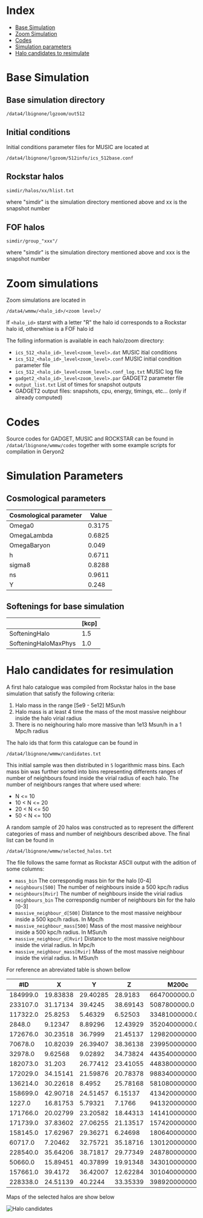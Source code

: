 # Index
- [Base Simulation](#markdown-header-base-simulation)
- [Zoom Simulation](#markdown-header-zoom-simulation)
- [Codes](#markdown-header-codes)
- [Simulation parameters](#markdown-header-simulation-parameters)
- [Halo candidates to resimulate](#markdown-header-halo-candidates-to-resimulate)

# Base Simulation

## Base simulation directory
	/data4/lbignone/lgzoom/out512
	
## Initial conditions
Initial conditions parameter files for MUSIC are located at

	/data4/lbignone/lgzoom/512info/ics_512base.conf

## Rockstar halos
	simdir/halos/xx/hlist.txt

where "simdir" is the simulation directory mentioned above and xx is the snapshot number

## FOF halos
	simdir/group_"xxx"/

where "simdir" is the simulation directory mentioned above and xxx is the snapshot number

# Zoom simulations

Zoom simulations are located in
	
	/data4/wmmw/<halo_id>/<zoom level>/
	
If `<halo_id>` starst with a letter "R" the halo id corresponds to a Rockstar halo id, otherwhise is a FOF halo id

The folling information is available in each halo/zoom directory:

- `ics_512_<halo_id>_level<zoom_level>.dat`	MUSIC itial conditions
- `ics_512_<halo_id>_level<zoom_level>.conf`	MUSIC initial condition parameter file
- `ics_512_<halo_id>_level<zoom_level>.conf_log.txt`	MUSIC log file
- `gadget2_<halo_id>_level<zoom_level>.par`	GADGET2 parameter file
- `output_list.txt`	List of times for snapshot outputs
- GADGET2 output files: snapshots, cpu, energy, timings, etc... (only if already computed)

# Codes

Source codes for GADGET, MUSIC and ROCKSTAR can be found in `/data4/lbignone/wmmw/codes` together with some example scripts for compilation in Geryon2
	
# Simulation Parameters

## Cosmological parameters

| Cosmological parameter | Value  |
| ---------------------- | ------ |
| Omega0	             | 0.3175 |
| OmegaLambda		     | 0.6825 |
| OmegaBaryon            |  0.049 |
| h                      | 0.6711 |
| sigma8                 | 0.8288 |
| ns                     | 0.9611 |
| Y                      |  0.248 |

## Softenings for base simulation

|                      | [kcp] |
| -------------------- | ----- |
| SofteningHalo        |   1.5 |
| SofteningHaloMaxPhys |   1.0 |

# Halo candidates for resimulation

A first halo catalogue was compiled from Rockstar halos in the base simulation that satisfy the following criteria:

1. Halo mass in the range [5e9 - 5e12] MSun/h
2. Halo mass is at least 4 time the mass of the most massive neighbour inside the halo virial radius
3. There is no neighouring halo more massive than 1e13 Msun/h in a 1 Mpc/h radius

The halo ids that form this catalogue can be found in 
	
	/data4/lbignone/wmmw/candidates.txt

This initial sample was then distributed in `5` logarithmic mass bins. Each
mass bin was further sorted into bins representing differents ranges of number
of neighbours found inside the virial radius of each halo. The number of
neighbours ranges that where used where:

- N <= 10
- 10 < N <= 20
- 20 < N <= 50
- 50 < N <= 100	

A random sample of 20 halos was constructed as to represent the different categories
of mass and number of neighbours described above. The final list can be found in

	/data4/lbignone/wmmw/selected_halos.txt
	
The file follows the same format as Rockstar ASCII output with the adition of some columns:

- `mass_bin` The correspondig mass bin for the halo [0-4]
- `neighbours[500]` The number of neighbours inside a 500 kpc/h radius
- `neighbours[Rvir]` The number of neighbours inside the virial radius
- `neighbours_bin` The correspondig number of neighbours bin for the halo [0-3]
- `massive_neighbour_d[500]` Distance to the most massive neighbour inside a 500 kpc/h radius. In Mpc/h
- `massive_neighbour_mass[500]` Mass of the most massive neighbour inside a 500 kpc/h radius. In MSun/h
- `massive_neighbour_d[Rvir]` Distance to the most massive neighbour inside the virial radius. In Mpc/h
- `massive_neighbour_mass[Rvir]` Mass of the most massive neighbour inside the virial radius. In MSun/h

For reference an abreviated table is shown bellow

| #ID      | X        | Y        | Z        | M200c           | Mvir            | Np      | Rvir    | neighbours[500] | massive_neighbour_d[500] | massive_neighbour_mass[500] | neighbours[Rvir] | massive_neighbour_d[Rvir] | massive_neighbour_mass[Rvir] |
|----------|----------|----------|----------|-----------------|-----------------|---------|---------|-----------------|--------------------------|-----------------------------|------------------|---------------------------|------------------------------|
| 184999.0 | 19.83838 | 29.40285 | 28.9183  | 6647000000.0    | 7878000000.0    | 135.0   | 40.303  | 1               | 0.29457900858683284      | 1148900000.0                | 0                | 0.0                       | 0.0                          |
| 233107.0 | 31.17134 | 39.4245  | 38.69143 | 5087800000.0    | 5662000000.0    | 83.0    | 36.101  | 0               | 0.0                      | 0.0                         | 0                | 0.0                       | 0.0                          |
| 117322.0 | 25.8253  | 5.46329  | 6.52503  | 33481000000.0   | 37260000000.0   | 489.0   | 67.649  | 1               | 0.39317344226180834      | 5580200000.0                | 0                | 0.0                       | 0.0                          |
| 2848.0   | 9.12347  | 8.89296  | 12.43929 | 35204000000.0   | 39390000000.0   | 577.0   | 68.916  | 3               | 0.33858880799577434      | 1969500000.0                | 0                | 0.0                       | 0.0                          |
| 172676.0 | 30.23518 | 36.7999  | 21.45137 | 129820000000.0  | 150800000000.0  | 2163.0  | 107.798 | 6               | 0.4208530785202827       | 5334000000.0                | 1                | 0.06273622557980131       | 1477100000.0                 |
| 70678.0  | 10.82039 | 26.39407 | 38.36138 | 239950000000.0  | 259000000000.0  | 3283.0  | 129.108 | 6               | 0.1634491147115819       | 4103100000.0                | 1                | 0.10794570672333319       | 3364500000.0                 |
| 32978.0  | 9.62568  | 9.02892  | 34.73824 | 443540000000.0  | 509400000000.0  | 6720.0  | 161.768 | 7               | 0.49979756481999826      | 3610700000.0                | 2                | 0.08309461173866776       | 1805300000.0                 |
| 182073.0 | 31.203   | 26.77412 | 23.41055 | 448380000000.0  | 523600000000.0  | 6599.0  | 163.257 | 11              | 0.08008428247790134      | 6400800000.0                | 7                | 0.08008428247790134       | 6400800000.0                 |
| 172029.0 | 34.15141 | 21.59876 | 20.78378 | 988340000000.0  | 1094000000000.0 | 10942.0 | 208.677 | 19              | 0.10511623376053282      | 145820000000.0              | 11               | 0.10511623376053282       | 145820000000.0               |
| 136214.0 | 30.22618 | 8.4952   | 25.78168 | 581080000000.0  | 761400000000.0  | 9466.0  | 184.952 | 19              | 0.4003944950920279       | 54160000000.0               | 12               | 0.03760708576850872       | 38158000000.0                |
| 158699.0 | 42.90718 | 24.51457 | 6.15137  | 413420000000.0  | 568900000000.0  | 6813.0  | 167.835 | 22              | 0.13062931868458638      | 37830000000.0               | 12               | 0.13062931868458638       | 37830000000.0                |
| 1227.0   | 16.81753 | 5.79321  | 7.1766   | 941320000000.0  | 1060000000000.0 | 13350.0 | 206.493 | 28              | 0.1210818314199111       | 24044000000.0               | 11               | 0.1210818314199111        | 24044000000.0                |
| 171766.0 | 20.02799 | 23.20582 | 18.44313 | 1414100000000.0 | 1667000000000.0 | 20794.0 | 240.167 | 30              | 0.2596265596968076       | 11899000000.0               | 10               | 0.2147206967201823        | 11407000000.0                |
| 171739.0 | 37.83602 | 27.06255 | 21.13517 | 1574200000000.0 | 1781000000000.0 | 19310.0 | 245.506 | 26              | 0.1308433422073901       | 189890000000.0              | 10               | 0.1308433422073901        | 189890000000.0               |
| 158145.0 | 17.62967 | 29.36271 | 6.24698  | 1806400000000.0 | 2107000000000.0 | 24135.0 | 259.657 | 48              | 0.06306724110027323      | 62202000000.0               | 18               | 0.06306724110027323       | 62202000000.0                |
| 60717.0  | 7.20462  | 32.75721 | 35.18716 | 1301200000000.0 | 1578000000000.0 | 19666.0 | 235.797 | 50              | 0.3772588779604834       | 177830000000.0              | 19               | 0.13197034136502162       | 22321000000.0                |
| 228540.0 | 35.64206 | 38.71817 | 29.77349 | 2487800000000.0 | 2877000000000.0 | 33301.0 | 288.066 | 39              | 0.19387939292250872      | 87805000000.0               | 27               | 0.19387939292250872       | 87805000000.0                |
| 50660.0  | 15.89451 | 40.37899 | 19.91348 | 3430100000000.0 | 3976000000000.0 | 47802.0 | 320.878 | 50              | 0.26444268603990523      | 57607000000.0               | 31               | 0.26444268603990523       | 57607000000.0                |
| 157661.0 | 39.4172  | 36.42007 | 12.62284 | 3010400000000.0 | 3277000000000.0 | 49065.0 | 300.869 | 128             | 0.12971018387158578      | 13488000000000.0            | 74               | 0.12971018387158578       | 13488000000000.0             |
| 228338.0 | 24.51139 | 40.2244  | 33.35339 | 3989200000000.0 | 4934000000000.0 | 54312.0 | 344.815 | 92              | 0.3261861129784652       | 100360000000.0              | 68               | 0.3261861129784652        | 100360000000.0               |

Maps of the selected halos are show below

![Halo candidates](halo_candidates.png "Halo candidates")











